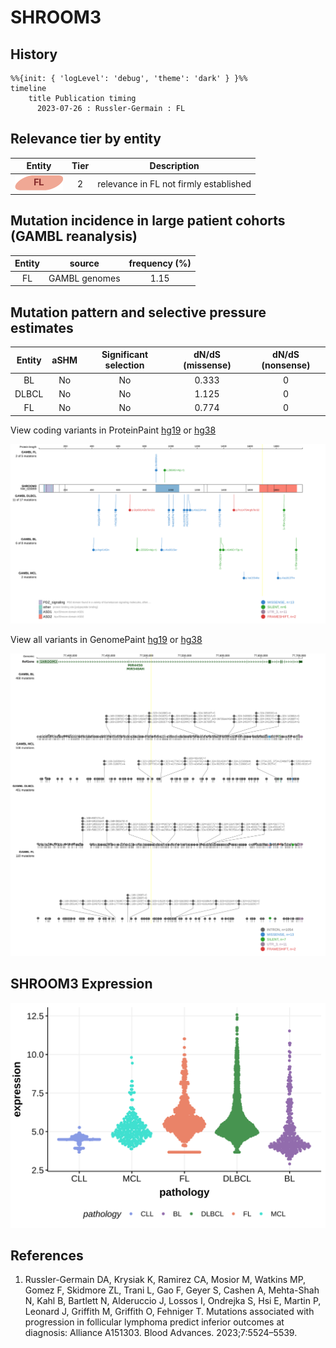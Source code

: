 # SHROOM3
## History
```mermaid
%%{init: { 'logLevel': 'debug', 'theme': 'dark' } }%%
timeline
    title Publication timing
      2023-07-26 : Russler-Germain : FL
```
## Relevance tier by entity

|Entity|Tier|Description                           |
|:------:|:----:|--------------------------------------|
|![FL](images/icons/FL_tier2.png)    |2   |relevance in FL not firmly established|

## Mutation incidence in large patient cohorts (GAMBL reanalysis)

|Entity|source       |frequency (%)|
|:------:|:-------------:|:-------------:|
|FL    |GAMBL genomes|1.15         |

## Mutation pattern and selective pressure estimates

|Entity|aSHM|Significant selection|dN/dS (missense)|dN/dS (nonsense)|
|:------:|:----:|:---------------------:|:----------------:|:----------------:|
|BL    |No  |No                   |0.333           |0               |
|DLBCL |No  |No                   |1.125           |0               |
|FL    |No  |No                   |0.774           |0               |




View coding variants in ProteinPaint [hg19](https://morinlab.github.io/LLMPP/GAMBL/SHROOM3_protein.html)  or [hg38](https://morinlab.github.io/LLMPP/GAMBL/SHROOM3_protein_hg38.html)

![image](images/proteinpaint/SHROOM3_NM_020859.svg)

View all variants in GenomePaint [hg19](https://morinlab.github.io/LLMPP/GAMBL/SHROOM3.html)  or [hg38](https://morinlab.github.io/LLMPP/GAMBL/SHROOM3_hg38.html)

![image](images/proteinpaint/SHROOM3.svg)
## SHROOM3 Expression
![image](images/gene_expression/SHROOM3_by_pathology.svg)
<!-- ORIGIN: russler-germainMutationsAssociatedProgression2023a -->
<!-- FL: russler-germainMutationsAssociatedProgression2023b -->
## References
1.  Russler-Germain DA, Krysiak K, Ramirez CA, Mosior M, Watkins MP, Gomez F, Skidmore ZL, Trani L, Gao F, Geyer S, Cashen A, Mehta-Shah N, Kahl B, Bartlett N, Alderuccio J, Lossos I, Ondrejka S, Hsi E, Martin P, Leonard J, Griffith M, Griffith O, Fehniger T. Mutations associated with progression in follicular lymphoma predict inferior outcomes at diagnosis: Alliance A151303. Blood Advances. 2023;7:5524–5539. 
